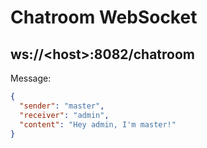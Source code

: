 # Chatroom WebSocket

## ws://\<host\>:8082/chatroom

Message:
```json
{
  "sender": "master",
  "receiver": "admin",
  "content": "Hey admin, I'm master!"
}
```
